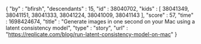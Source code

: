 {
  "by" : "bfirsh",
  "descendants" : 15,
  "id" : 38040702,
  "kids" : [ 38041349, 38041151, 38041333, 38041224, 38041009, 38041143 ],
  "score" : 57,
  "time" : 1698424674,
  "title" : "Generate images in one second on your Mac using a latent consistency model",
  "type" : "story",
  "url" : "https://replicate.com/blog/run-latent-consistency-model-on-mac"
}

